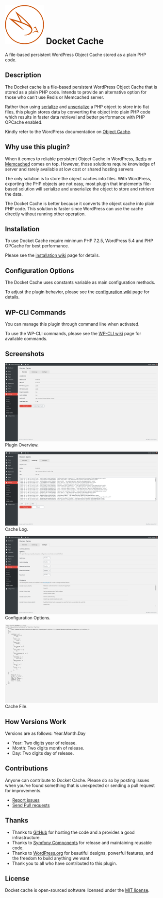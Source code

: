 
# ![Docket Cache](./.wordpress.org/icon-128x128.png) Docket Cache

A file-based persistent WordPress Object Cache stored as a plain PHP code.
  
## Description

The Docket cache is a file-based persistent WordPress Object Cache that is stored as a plain PHP code. Intends to provide an alternative option for those who can't use Redis or Memcached server.

Rather than using [serialize](https://www.php.net/manual/en/function.serialize.php) and [unserialize](https://www.php.net/manual/en/function.unserialize.php) a PHP object to store into flat files, this plugin stores data by converting the object into plain PHP code which results in faster data retrieval and better performance with PHP OPCache enabled.

Kindly refer to the WordPress documentation on [Object Cache](https://make.wordpress.org/hosting/handbook/handbook/performance/#object-cache).

## Why use this plugin?
When it comes to reliable persistent Object Cache in WordPress, [Redis](https://redis.io/) or [Memcached](https://memcached.org/) comes on top. However, those solutions require knowledge of server and rarely available at low cost or shared hosting servers

The only solution is to store the object caches into files. With WordPress, exporting the PHP objects are not easy, most plugin that implements file-based solution will serialize and unserialize the object to store and retrieve the data.

The Docket Cache is better because it converts the object cache into plain PHP code. This solution is faster since WordPress can use the cache directly without running other operation.

## Installation

To use Docket Cache require minimum PHP 7.2.5, WordPress 5.4 and PHP OPCache for best performance.

Please see the [installation wiki](https://github.com/nawawi/docket-cache/wiki/Installation) page for details.

## Configuration Options

The Docket Cache uses constants variable as main configuration methods.

To adjust the plugin behavior, please see the [configuration wiki](https://github.com/nawawi/docket-cache/wiki/Constants) page for details.


## WP-CLI Commands

You can manage this plugin through command line when activated.

To use the WP-CLI commands, please see the [WP-CLI wiki](https://github.com/nawawi/docket-cache/wiki/WP-CLI) page for available commands.

## Screenshots
![Overview](./.wordpress.org/screenshot-1.png) Plugin Overview.

![Cache Log](./.wordpress.org/screenshot-2.png) Cache Log.

![Configuration Options](./.wordpress.org/screenshot-3.png) Configuration Options.

![Cache File](./.wordpress.org/screenshot-4.png) Cache File.

## How Versions Work

Versions are as follows: Year.Month.Day

* Year: Two digits year of release.
* Month: Two digits month of release.
* Day: Two digits day of release.


## Contributions

Anyone can contribute to Docket Cache. Please do so by posting issues when you've found something that is unexpected or sending a pull request for improvements.

- [Report issues](https://github.com/nawawi/docket-cache/issues)
- [Send Pull requests](https://github.com/nawawi/docket-cache/pulls)

## Thanks

- Thanks to [GitHub](https://github.com) for hosting the code and a provides a good infrastructure.
- Thanks to [Symfony Components](https://github.com/symfony) for release and maintaining reusable code.
- Thanks to [WordPress.org](https://wordpres.org) for beautiful designs, powerful features, and the freedom to build anything we want.
- Thank you to all who have contributed to this plugin.

## License

Docket cache is open-sourced software licensed under the [MIT license](https://github.com/nawawi/docket-cache/blob/master/LICENSE.txt).
